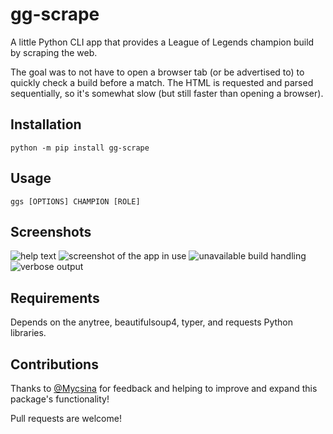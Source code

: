 # gg-scrape
A little Python CLI app that provides a League of Legends champion build by scraping the web.

The goal was to not have to open a browser tab (or be advertised to) to quickly check a build before a match.
The HTML is requested and parsed sequentially, so it's somewhat slow (but still faster than opening a browser).

## Installation
```
python -m pip install gg-scrape
```

## Usage
```
ggs [OPTIONS] CHAMPION [ROLE]
```



## Screenshots
![help text](img/help.PNG)
![screenshot of the app in use](img/demo.PNG)
![unavailable build handling](img/default_build.PNG)
![verbose output](img/verbose_output.PNG)

## Requirements
Depends on the anytree, beautifulsoup4, typer, and requests Python libraries.

## Contributions
Thanks to [@Mycsina](https://github.com/Mycsina) for feedback and helping to improve and expand this package's functionality!

Pull requests are welcome! 
